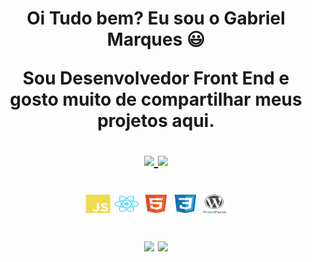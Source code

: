 <div>
  
  <h1 align="center">
    Oi Tudo bem? Eu sou o Gabriel Marques 😃</
  </h1>
  
  <p align="center">
    Sou Desenvolvedor Front End e gosto muito de compartilhar meus projetos aqui.
    <a href="#">
      
<div align="center">
  <a href="https://github.com/GabrielCostaMarques">
    <img height="150em" src="https://github-readme-stats.vercel.app/api?username=GabrielCostaMarques&count_private=false&include_all_commits=true&show_icons=true&theme=dracula&hide_border=false&show_owner=true"/>
    <img height="150em" src="https://github-readme-stats.vercel.app/api/top-langs/?username=GabrielCostaMarques&theme=dracula&hide_border=false&&layout=compact"/>
  </a>
</div>

<div align="center" valign="top"><br>
  <img align="center" alt="Rafa-Js" height="30" width="40" src="https://raw.githubusercontent.com/devicons/devicon/master/icons/javascript/javascript-plain.svg">
  <img align="center" alt="Rafa-React" height="30" width="40" src="https://raw.githubusercontent.com/devicons/devicon/master/icons/react/react-original.svg">
  <img align="center" alt="Rafa-HTML" height="30" width="40" src="https://raw.githubusercontent.com/devicons/devicon/master/icons/html5/html5-original.svg">
  <img align="center" alt="Rafa-CSS" height="30" width="40" src="https://raw.githubusercontent.com/devicons/devicon/master/icons/css3/css3-original.svg">
   <img align="center" alt="Rafa-wordpress" height="30" width="40" src="https://raw.githubusercontent.com/devicons/devicon/master/icons/wordpress/wordpress-original.svg">
</div><br>

<div>
   <a href="https://www.linkedin.com/in/gabriel-marques-6b4b22208" target="_blank"><img src="https://img.shields.io/badge/-LinkedIn-%230077B5?style=for-the-badge&logo=linkedin&logoColor=white" target="_blank"></a> 
  <a href="https://instagram.com/bielcmqs" target="_blank"><img src="https://img.shields.io/badge/-Instagram-%23E4405F?style=for-the-badge&logo=instagram&logoColor=white" target="_blank"></a>
</div>

